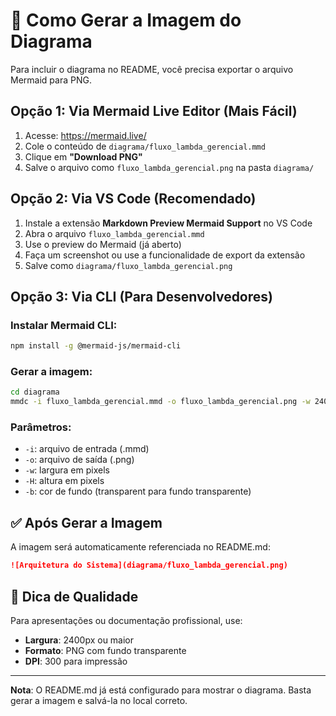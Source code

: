 # 📸 Como Gerar a Imagem do Diagrama

Para incluir o diagrama no README, você precisa exportar o arquivo Mermaid para PNG.

## Opção 1: Via Mermaid Live Editor (Mais Fácil)

1. Acesse: https://mermaid.live/
2. Cole o conteúdo de `diagrama/fluxo_lambda_gerencial.mmd`
3. Clique em **"Download PNG"**
4. Salve o arquivo como `fluxo_lambda_gerencial.png` na pasta `diagrama/`

## Opção 2: Via VS Code (Recomendado)

1. Instale a extensão **Markdown Preview Mermaid Support** no VS Code
2. Abra o arquivo `fluxo_lambda_gerencial.mmd`
3. Use o preview do Mermaid (já aberto)
4. Faça um screenshot ou use a funcionalidade de export da extensão
5. Salve como `diagrama/fluxo_lambda_gerencial.png`

## Opção 3: Via CLI (Para Desenvolvedores)

### Instalar Mermaid CLI:
```bash
npm install -g @mermaid-js/mermaid-cli
```

### Gerar a imagem:
```bash
cd diagrama
mmdc -i fluxo_lambda_gerencial.mmd -o fluxo_lambda_gerencial.png -w 2400 -H 800 -b transparent
```

### Parâmetros:
- `-i`: arquivo de entrada (.mmd)
- `-o`: arquivo de saída (.png)
- `-w`: largura em pixels
- `-H`: altura em pixels
- `-b`: cor de fundo (transparent para fundo transparente)

## ✅ Após Gerar a Imagem

A imagem será automaticamente referenciada no README.md:
```markdown
![Arquitetura do Sistema](diagrama/fluxo_lambda_gerencial.png)
```

## 🎨 Dica de Qualidade

Para apresentações ou documentação profissional, use:
- **Largura**: 2400px ou maior
- **Formato**: PNG com fundo transparente
- **DPI**: 300 para impressão

---

**Nota**: O README.md já está configurado para mostrar o diagrama. Basta gerar a imagem e salvá-la no local correto.
